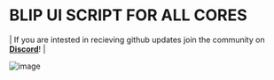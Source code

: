 # BLIP UI SCRIPT FOR ALL CORES

| If you are intested in recieving github updates join the community on **[Discord](https://discord.gg/source)**! |



![image](https://user-images.githubusercontent.com/78104813/210149807-9cb5bd21-0411-49b6-a380-b8a030fe7541.png)
